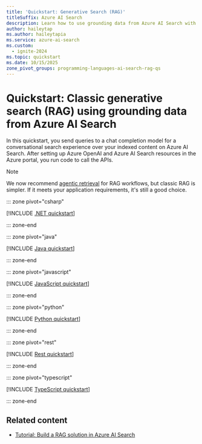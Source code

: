 ```yaml
---
title: 'Quickstart: Generative Search (RAG)'
titleSuffix: Azure AI Search
description: Learn how to use grounding data from Azure AI Search with a chat model on Azure OpenAI.
author: haileytap
ms.author: haileytapia
ms.service: azure-ai-search
ms.custom:
  - ignite-2024
ms.topic: quickstart
ms.date: 10/15/2025
zone_pivot_groups: programming-languages-ai-search-rag-qs
---
```


# Quickstart: Classic generative search (RAG) using grounding data from Azure AI Search

In this quickstart, you send queries to a chat completion model for a conversational search experience over your indexed content on Azure AI Search. After setting up Azure OpenAI and Azure AI Search resources in the Azure portal, you run code to call the APIs.

> [!NOTE]
> We now recommend [agentic retrieval](search-get-started-agentic-retrieval.md) for RAG workflows, but classic RAG is simpler. If it meets your application requirements, it's still a good choice.

::: zone pivot="csharp"

[!INCLUDE [.NET quickstart](includes/quickstarts/search-get-started-rag-dotnet.md)]

::: zone-end

::: zone pivot="java"

[!INCLUDE [Java quickstart](includes/quickstarts/search-get-started-rag-java.md)]

::: zone-end

::: zone pivot="javascript"

[!INCLUDE [JavaScript quickstart](includes/quickstarts/search-get-started-rag-javascript.md)]

::: zone-end

::: zone pivot="python"

[!INCLUDE [Python quickstart](includes/quickstarts/search-get-started-rag-python.md)]

::: zone-end

::: zone pivot="rest"

[!INCLUDE [Rest quickstart](includes/quickstarts/search-get-started-rag-rest.md)]

::: zone-end

::: zone pivot="typescript"

[!INCLUDE [TypeScript quickstart](includes/quickstarts/search-get-started-rag-typescript.md)]

::: zone-end

## Related content

- [Tutorial: Build a RAG solution in Azure AI Search](tutorial-rag-build-solution.md)